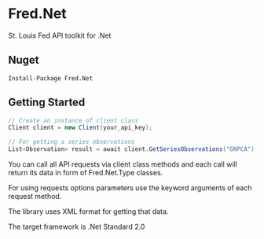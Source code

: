 # Fred.Net
St. Louis Fed API toolkit for .Net

## Nuget

```Install-Package Fred.Net```

## Getting Started

```c#
// Create an instance of client class
Client client = new Client(your_api_key);

// For getting a series observations
List<Observation> result = await client.GetSeriesObservations("GNPCA");
```

You can call all API requests via client class methods and each call will return its data in form of Fred.Net.Type classes.

For using requests options parameters use the keyword arguments of each request method.

The library uses XML format for getting that data.

The target framework is .Net Standard 2.0
